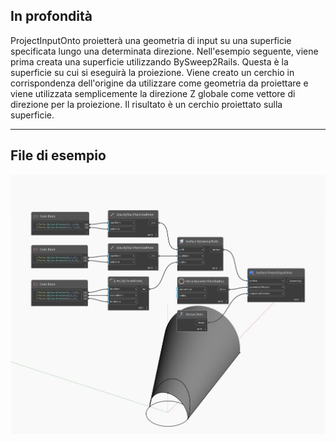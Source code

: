 ## In profondità
ProjectInputOnto proietterà una geometria di input su una superficie specificata lungo una determinata direzione. Nell'esempio seguente, viene prima creata una superficie utilizzando BySweep2Rails. Questa è la superficie su cui si eseguirà la proiezione. Viene creato un cerchio in corrispondenza dell'origine da utilizzare come geometria da proiettare e viene utilizzata semplicemente la direzione Z globale come vettore di direzione per la proiezione. Il risultato è un cerchio proiettato sulla superficie.
___
## File di esempio

![ProjectInputOnto](./Autodesk.DesignScript.Geometry.Surface.ProjectInputOnto_img.jpg)

